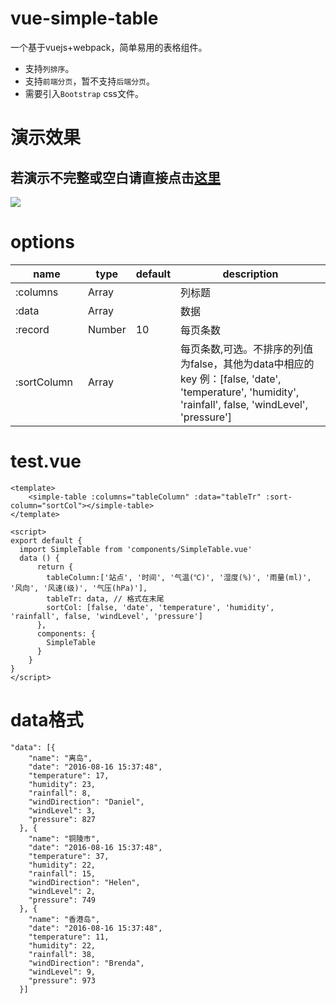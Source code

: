 # vue-simple-table

一个基于vuejs+webpack，简单易用的表格组件。

* 支持`列排序`。
* 支持`前端分页`，暂不支持`后端分页`。
* 需要引入`Bootstrap` css文件。

# 演示效果
## 若演示不完整或空白请直接点击[这里](http://7xswnj.com1.z0.glb.clouddn.com/simple-table.gif)

![](http://7xswnj.com1.z0.glb.clouddn.com/simple-table.gif)


# options


<table class="table table-bordered table-striped">
    <thead>
        <tr>
            <th style="width: 100px;">name</th>
            <th style="width: 50px;">type</th>
            <th style="width: 50px;">default</th>
            <th>description</th>
        </tr>
    </thead>
    <tbody>
        <tr>
            <td>:columns</td>
            <td>Array</td>
            <td></td>
            <td>列标题</td>
        </tr>
        <tr>
            <td>:data</td>
            <td>Array</td>
            <td></td>
            <td>数据</td>
        </tr>
        <tr>
            <td>:record</td>
            <td>Number</td>
            <td>10</td>
            <td>每页条数</td>
        </tr>
        <tr>
            <td>:sortColumn</td>
            <td>Array</td>
            <td></td>
            <td>每页条数,可选。不排序的列值为false，其他为data中相应的key 例：[false, 'date', 'temperature', 'humidity', 'rainfall', false, 'windLevel', 'pressure']</td>
        </tr>
    </tbody>
</table>

# test.vue

```
<template>
    <simple-table :columns="tableColumn" :data="tableTr" :sort-column="sortCol"></simple-table>
</template>

<script>
export default {
  import SimpleTable from 'components/SimpleTable.vue'
  data () {
      return {
        tableColumn:['站点', '时间', '气温(℃)', '湿度(%)', '雨量(ml)', '风向', '风速(级)', '气压(hPa)'],
        tableTr: data, // 格式在末尾
        sortCol: [false, 'date', 'temperature', 'humidity', 'rainfall', false, 'windLevel', 'pressure']
      },
      components: {
        SimpleTable
      }
    }
}
</script>
```

# data格式

```
"data": [{
    "name": "离岛",
    "date": "2016-08-16 15:37:48",
    "temperature": 17,
    "humidity": 23,
    "rainfall": 8,
    "windDirection": "Daniel",
    "windLevel": 3,
    "pressure": 827
  }, {
    "name": "铜陵市",
    "date": "2016-08-16 15:37:48",
    "temperature": 37,
    "humidity": 22,
    "rainfall": 15,
    "windDirection": "Helen",
    "windLevel": 2,
    "pressure": 749
  }, {
    "name": "香港岛",
    "date": "2016-08-16 15:37:48",
    "temperature": 11,
    "humidity": 22,
    "rainfall": 38,
    "windDirection": "Brenda",
    "windLevel": 9,
    "pressure": 973
  }]
```